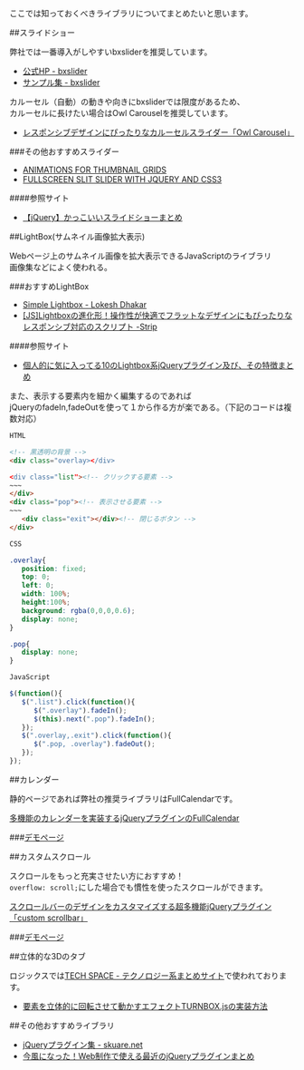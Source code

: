 ここでは知っておくべきライブラリについてまとめたいと思います。

##スライドショー

弊社では一番導入がしやすいbxsliderを推奨しています。  

* [公式HP - bxslider](http://bxslider.com)
* [サンプル集 - bxslider](http://zxcvbnmnbvcxz.com/demonstration/slide_in_slide.html)

カルーセル（自動）の動きや向きにbxsliderでは限度があるため、  
カルーセルに長けたい場合はOwl Carouselを推奨しています。

* [レスポンシブデザインにぴったりなカルーセルスライダー「Owl Carousel」](http://sterfield.co.jp/designer/レスポンシブデザインにぴったりなカルーセルス.html)

###その他おすすめスライダー
* [ANIMATIONS FOR THUMBNAIL GRIDS](http://tympanus.net/codrops/2013/10/23/animations-for-thumbnail-grids/)
* [FULLSCREEN SLIT SLIDER WITH JQUERY AND CSS3](http://tympanus.net/codrops/2012/06/05/fullscreen-slit-slider-with-jquery-and-css3/)


####参照サイト
* [【jQuery】かっこいいスライドショーまとめ](http://matome.naver.jp/odai/2132616911530364801)


##LightBox(サムネイル画像拡大表示)

Webページ上のサムネイル画像を拡大表示できるJavaScriptのライブラリ  
画像集などによく使われる。

###おすすめLightBox
* [Simple Lightbox - Lokesh Dhakar](http://lokeshdhakar.com/projects/lightbox2/)
* [[JS]Lightboxの進化形！操作性が快適でフラットなデザインにもぴったりなレスポンシブ対応のスクリプト -Strip](http://coliss.com/articles/build-websites/operation/javascript/jquery-plugin-strip.html)

####参照サイト
* [個人的に気に入ってる10のLightbox系jQueryプラグイン及び、その特徴まとめ](http://kachibito.net/web-design/10-lightbox-jquery-plugins.html)


また、表示する要素内を細かく編集するのであれば  
jQueryのfadeIn,fadeOutを使って１から作る方が楽である。（下記のコードは複数対応）

```html
HTML

<!-- 黒透明の背景 -->
<div class="overlay></div>

<div class="list"><!-- クリックする要素 -->
~~~
</div>
<div class="pop"><!-- 表示させる要素 -->
~~~
   <div class="exit"></div><!-- 閉じるボタン -->
</div>

```

```css
CSS

.overlay{
   position: fixed;
   top: 0;
   left: 0;
   width: 100%;
   height:100%;
   background: rgba(0,0,0,0.6);
   display: none;
}

.pop{
   display: none;
}

```

```javascript
JavaScript

$(function(){
   $(".list").click(function(){
      $(".overlay").fadeIn();
      $(this).next(".pop").fadeIn();
   });
   $(".overlay,.exit").click(function(){
      $(".pop, .overlay").fadeOut();
   });
});

```


##カレンダー

静的ページであれば弊社の推奨ライブラリはFullCalendarです。

[多機能のカレンダーを実装するjQueryプラグインのFullCalendar](http://sterfield.co.jp/designer/多機能のカレンダーを実装するjqueryプラグインのfullcalendar.html)

###[デモページ](http://codepen.io/iw3/pen/lyhmI/)


##カスタムスクロール

スクロールをもっと充実させたい方におすすめ！  
`overflow: scroll;`にした場合でも慣性を使ったスクロールができます。

[スクロールバーのデザインをカスタマイズする超多機能jQueryプラグイン「custom scrollbar」](http://eturlt.net/blog/20130612/customscrollbar/)

###[デモページ](http://manos.malihu.gr/repository/custom-scrollbar/demo/examples/complete_examples.html)


##立体的な3Dのタブ

ロジックスでは[TECH SPACE - テクノロジー系まとめサイト](http://techspace.link)で使われております。

* [要素を立体的に回転させて動かすエフェクトTURNBOX.jsの実装方法](http://liginc.co.jp/web/js/jquery/116636)


##その他おすすめライブラリ

* [jQueryプラグイン集 - skuare.net](http://www.skuare.net/test/jQuery_2.html)
* [今風になった！Web制作で使える最近のjQueryプラグインまとめ](http://commte.net/blog/archives/4794)

